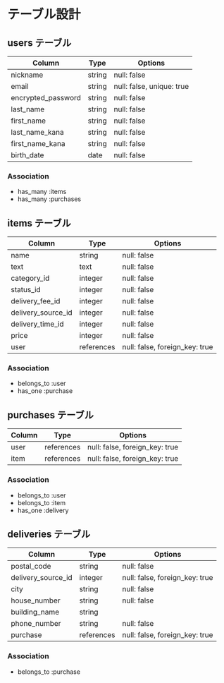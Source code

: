 # テーブル設計

## users テーブル

| Column             | Type    | Options                   |
|--------------------|---------|---------------------------|
| nickname           | string  | null: false               |
| email              | string  | null: false, unique: true |
| encrypted_password | string  | null: false               |
| last_name          | string  | null: false               |
| first_name         | string  | null: false               |
| last_name_kana     | string  | null: false               |
| first_name_kana    | string  | null: false               |
| birth_date         | date    | null: false               |

### Association

- has_many :items
- has_many :purchases


## items テーブル

| Column             | Type       | Options                        |
| ------------------ | ---------- | ------------------------------ |
| name               | string     | null: false                    |
| text               | text       | null: false                    |
| category_id        | integer    | null: false                    |
| status_id          | integer    | null: false                    |
| delivery_fee_id    | integer    | null: false                    |
| delivery_source_id | integer    | null: false                    |
| delivery_time_id   | integer    | null: false                    |
| price              | integer    | null: false                    |
| user               | references | null: false, foreign_key: true |

### Association

- belongs_to :user
- has_one :purchase


## purchases テーブル

| Column        | Type       | Options                        |
|---------------|------------|--------------------------------|
| user          | references | null: false, foreign_key: true |
| item          | references | null: false, foreign_key: true |

### Association

- belongs_to :user
- belongs_to :item
- has_one :delivery


## deliveries テーブル

| Column             | Type           | Options                        |
| ------------------ | -------------- | ------------------------------ |
| postal_code        | string         | null: false                    |
| delivery_source_id | integer        | null: false, foreign_key: true |
| city               | string         | null: false                    |
| house_number       | string         | null: false                    |
| building_name      | string         |                                |
| phone_number       | string         | null: false                    |
| purchase           | references     | null: false, foreign_key: true |

### Association

- belongs_to :purchase
